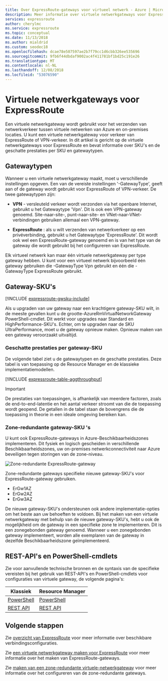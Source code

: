 ```yaml
---
title: Over ExpressRoute-gateways voor virtueel netwerk - Azure | Microsoft Docs
description: Meer informatie over virtuele netwerkgateways voor ExpressRoute. In dit artikel bevat informatie over gateway-SKU's en -typen.
services: expressroute
author: cherylmc
ms.service: expressroute
ms.topic: conceptual
ms.date: 11/13/2018
ms.author: mialdrid
ms.custom: seodec18
ms.openlocfilehash: dcae78e507597ae2b7f79cc1d6cbb326ee535696
ms.sourcegitcommit: 9fb6f44dbdaf9002ac4f411781bf1bd25c191e26
ms.translationtype: MT
ms.contentlocale: nl-NL
ms.lasthandoff: 12/08/2018
ms.locfileid: "53076590"
---
```

# <a name="about-virtual-network-gateways-for-expressroute"></a>Virtuele netwerkgateways voor ExpressRoute
Een virtuele netwerkgateway wordt gebruikt voor het verzenden van netwerkverkeer tussen virtuele netwerken van Azure en on-premises locaties. U kunt een virtuele netwerkgateway voor verkeer van ExpressRoute of VPN-verkeer. In dit artikel is gericht op de virtuele netwerkgateways voor ExpressRoute en bevat informatie over SKU's en de geschatte prestaties per SKU en gatewaytypen.

## <a name="gateway-types"></a>Gatewaytypen

Wanneer u een virtuele netwerkgateway maakt, moet u verschillende instellingen opgeven. Een van de vereiste instellingen '-GatewayType', geeft aan of de gateway wordt gebruikt voor ExpressRoute of VPN-verkeer. De twee gatewaytypen zijn:

* **VPN** - versleuteld verkeer wordt verzonden via het openbare Internet, gebruikt u het Gatewaytype 'Vpn'. Dit is ook een VPN-gateway genoemd. Site-naar-site-, punt-naar-site- en VNet-naar-VNet-verbindingen gebruiken allemaal een VPN-gateway.

* **ExpressRoute** : als u wilt verzenden van netwerkverkeer op een privéverbinding, gebruikt u het Gatewaytype 'ExpressRoute'. Dit wordt ook wel een ExpressRoute-gateway genoemd en is van het type van de gateway die wordt gebruikt bij het configureren van ExpressRoute.

Elk virtueel netwerk kan maar één virtuele netwerkgateway per type gateway hebben. U kunt voor een virtueel netwerk bijvoorbeeld één gateway gebruiken die -GatewayType Vpn gebruikt en één die -GatewayType ExpressRoute gebruikt.

## <a name="gwsku"></a>Gateway-SKU's
[!INCLUDE [expressroute-gwsku-include](../../includes/expressroute-gwsku-include.md)]

Als u upgraden van uw gateway naar een krachtigere gateway-SKU wilt, in de meeste gevallen kunt u de grootte-AzureRmVirtualNetworkGateway PowerShell-cmdlet. Dit werkt voor upgrades naar Standard en HighPerformance-SKU's. Echter, om te upgraden naar de SKU UltraPerformance, moet u de gateway opnieuw maken. Opnieuw maken van een gateway veroorzaakt uitvaltijd.

### <a name="aggthroughput"></a>Geschatte prestaties per gateway-SKU
De volgende tabel ziet u de gatewaytypen en de geschatte prestaties. Deze tabel is van toepassing op de Resource Manager en de klassieke implementatiemodellen.

[!INCLUDE [expressroute-table-aggthroughput](../../includes/expressroute-table-aggtput-include.md)]

> [!IMPORTANT]
> De prestaties van toepassingen, is afhankelijk van meerdere factoren, zoals de end-to-end-latentie en het aantal verkeer stroomt van die de toepassing wordt geopend. De getallen in de tabel staan de bovengrens die de toepassing in theorie in een ideale omgeving bereiken kan.
>
>

### <a name="zrgw"></a>Zone-redundante gateway-SKU 's

U kunt ook ExpressRoute-gateways in Azure-Beschikbaarheidszones implementeren. Dit fysiek en logisch gescheiden in verschillende Beschikbaarheidszones, uw on-premises netwerkconnectiviteit naar Azure beveiligen tegen storingen van de zone-niveau.

![Zone-redundante ExpressRoute-gateway](./media/expressroute-about-virtual-network-gateways/zone-redundant.png)

Zone-redundante gateways specifieke nieuwe gateway-SKU's voor ExpressRoute-gateway gebruiken.

* ErGw1AZ
* ErGw2AZ
* ErGw3AZ

De nieuwe gateway-SKU's ondersteunen ook andere implementatie-opties om het beste aan uw behoeften te voldoen. Bij het maken van een virtuele netwerkgateway met behulp van de nieuwe gateway-SKU's, hebt u ook de mogelijkheid om de gateway in een specifieke zone te implementeren. Dit is een zonegebonden gateway genoemd. Wanneer u een zonegebonden gateway implementeert, worden alle exemplaren van de gateway in dezelfde Beschikbaarheidszone geïmplementeerd.

## <a name="resources"></a>REST-API's en PowerShell-cmdlets
Zie voor aanvullende technische bronnen en de syntaxis van de specifieke vereisten bij het gebruik van REST-API's en PowerShell-cmdlets voor configuraties van virtuele gateway, de volgende pagina's:

| **Klassiek** | **Resource Manager** |
| --- | --- |
| [PowerShell](https://docs.microsoft.com/powershell/module/servicemanagement/azure/?view=azuresmps-4.0.0#azure) |[PowerShell](https://docs.microsoft.com/powershell/module/azurerm.network#networking) |
| [REST API](https://msdn.microsoft.com/library/jj154113.aspx) |[REST API](https://msdn.microsoft.com/library/mt163859.aspx) |

## <a name="next-steps"></a>Volgende stappen
Zie [overzicht van ExpressRoute](expressroute-introduction.md) voor meer informatie over beschikbare verbindingsconfiguraties.

Zie [een virtuele netwerkgateway maken voor ExpressRoute](expressroute-howto-add-gateway-resource-manager.md) voor meer informatie over het maken van ExpressRoute-gateways.

Zie [maken van een zone-redundante virtuele-netwerkgateway](../../articles/vpn-gateway/create-zone-redundant-vnet-gateway.md) voor meer informatie over het configureren van de zone-redundante gateways.
